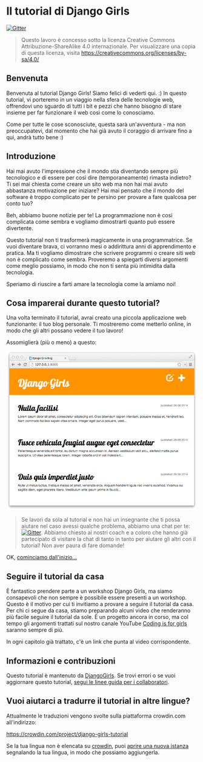 # Il tutorial di Django Girls

[![Gitter](https://badges.gitter.im/DjangoGirls/tutorial.svg)](https://gitter.im/DjangoGirls/tutorial)

> Questo lavoro è concesso sotto la licenza Creative Commons Attribuzione-ShareAlike 4.0 internazionale. Per visualizzare una copia di questa licenza, visita https://creativecommons.org/licenses/by-sa/4.0/

## Benvenuta

Benvenuta al tutorial Django Girls! Siamo felici di vederti qui. :) In questo tutorial, vi porteremo in un viaggio nella sfera delle tecnologie web, offrendovi uno sguardo di tutti i bit e pezzi che hanno bisogno di stare insieme per far funzionare il web così come lo conosciamo.

Come per tutte le cose sconosciute, questa sarà un'avventura - ma non preoccupatevi, dal momento che hai già avuto il coraggio di arrivare fino a qui, andrà tutto bene :)

## Introduzione

Hai mai avuto l'impressione che il mondo stia diventando sempre più tecnologico e di essere per così dire (temporaneamente) rimasta indietro? Ti sei mai chiesta come creare un sito web ma non hai mai avuto abbastanza motivazione per iniziare? Hai mai pensato che il mondo del software è troppo complicato per te persino per provare a fare qualcosa per conto tuo?

Beh, abbiamo buone notizie per te! La programmazione non è così complicata come sembra e vogliamo dimostrarti quanto può essere divertente.

Questo tutorial non ti trasformerà magicamente in una programmatrice. Se vuoi diventare brava, ci vorranno mesi o addirittura anni di apprendimento e pratica. Ma ti vogliamo dimostrare che scrivere programmi o creare siti web non è complicato come sembra. Proveremo a spiegarti diversi argomenti come meglio possiamo, in modo che non ti senta più intimidita dalla tecnologia.

Speriamo di riuscire a farti amare la tecnologia come la amiamo noi!

## Cosa imparerai durante questo tutorial?

Una volta terminato il tutorial, avrai creato una piccola applicazione web funzionante: il tuo blog personale. Ti mostreremo come metterlo online, in modo che gli altri possano vedere il tuo lavoro!

Assomiglierà (più o meno) a questo:

![Figure 0.1](images/application.png)

> Se lavori da sola al tutorial e non hai un insegnante che ti possa aiutare nel caso avessi qualche problema, abbiamo una chat per te: [![Gitter](https://badges.gitter.im/DjangoGirls/tutorial.svg)](https://gitter.im/DjangoGirls/tutorial). Abbiamo chiesto ai nostri coach e a coloro che hanno già partecipato di visitare la chat di tanto in tanto per aiutare gli altri con il tutorial! Non aver paura di fare domande!

OK, [cominciamo dall'inizio...](./how_the_internet_works/README.md)

## Seguire il tutorial da casa

È fantastico prendere parte a un workshop Django Girls, ma siamo consapevoli che non sempre è possibile essere presenti a un workshop. Questo è il motivo per cui ti invitiamo a provare a seguire il tutorial da casa. Per chi ci segue da casa, stiamo preparando alcuni video che renderanno più facile seguire il tutorial da sole. È un progetto ancora in corso, ma col tempo gli argomenti trattati sul nostro canale YouTube [Coding is for girls](https://www.youtube.com/channel/UC0hNd2uW8jTR5K3KBzRuG2A/feed) saranno sempre di più.

In ogni capitolo già trattato, c'è un link che punta al video corrispondente.

## Informazioni e contribuzioni

Questo tutorial è mantenuto da [DjangoGirls](https://djangogirls.org/). Se trovi errori o se vuoi aggiornare questo tutorial, [segui le linee guida per i collaboratori](https://github.com/DjangoGirls/tutorial/blob/master/README.md).

## Vuoi aiutarci a tradurre il tutorial in altre lingue?

Attualmente le traduzioni vengono svolte sulla piattaforma crowdin.com all'indirizzo:

https://crowdin.com/project/django-girls-tutorial

Se la tua lingua non è elencata su [crowdin](https://crowdin.com/), puoi [aprire una nuova istanza](https://github.com/DjangoGirls/tutorial/issues/new) segnalando la tua lingua, in modo che possiamo aggiungerla.